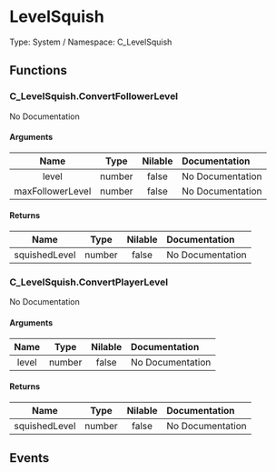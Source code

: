 # LevelSquish

Type: System / Namespace: C_LevelSquish

## Functions

### C_LevelSquish.ConvertFollowerLevel

No Documentation
#### Arguments
|Name|Type|Nilable|Documentation|
|:---:|:---:|:---:|:---|
|level|number|false|No Documentation|
|maxFollowerLevel|number|false|No Documentation|
#### Returns
|Name|Type|Nilable|Documentation|
|:---:|:---:|:---:|:---|
|squishedLevel|number|false|No Documentation|
### C_LevelSquish.ConvertPlayerLevel

No Documentation
#### Arguments
|Name|Type|Nilable|Documentation|
|:---:|:---:|:---:|:---|
|level|number|false|No Documentation|
#### Returns
|Name|Type|Nilable|Documentation|
|:---:|:---:|:---:|:---|
|squishedLevel|number|false|No Documentation|
## Events
